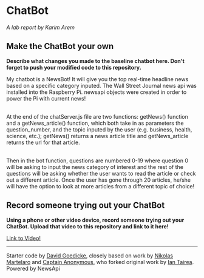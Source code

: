 # ChatBot

*A lab report by Karim Arem*


## Make the ChatBot your own

**Describe what changes you made to the baseline chatbot here. Don't forget to push your modified code to this repository.**

My chatbot is a NewsBot! It will give you the top real-time headline news based on a specific category inputed. The Wall Street Journal news api was installed into the Raspberry Pi. newsapi objects were created in order to power the Pi with current news!<br><br>

At the end of the chatServer.js file are two functions: getNews() function and a getNews_article() function, which both take in as parameters the question_number, and the topic inputed by the user (e.g. business, health, science, etc.); getNews() returns a news article title and getNews_article returns the url for that article.<br><br>

Then in the bot function, questions are numbered 0-19 where question 0 will be asking to input the news category of interest and the rest of the questions will be asking whether the user wants to read the article or check out a different article. Once the user has gone through 20 articles, he/she will have the option to look at more articles from a different topic of choice!

## Record someone trying out your ChatBot

**Using a phone or other video device, record someone trying out your ChatBot. Upload that video to this repository and link to it here!**

[Link to Video!](https://www.youtube.com/watch?v=O9LJBEu66q4&feature=youtu.be)

---
Starter code by [David Goedicke](mailto:da.goedicke@gmail.com), closely based on work by [Nikolas Martelaro](mailto:nmartelaro@gmail.com) and [Captain Anonymous](https://codepen.io/anon/pen/PEVYXz), who forked original work by [Ian Tairea](https://codepen.io/mrtairea/pen/yJapwv).<br>Powered by NewsApi
